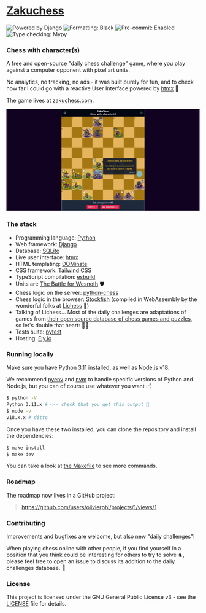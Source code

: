 # [Zakuchess](https://zakuchess.com)

![Powered by Django](https://img.shields.io/badge/Powered_By-Django-green)
![Formatting: Black](https://img.shields.io/badge/Formatting-Black-blue)
![Pre-commit: Enabled](https://img.shields.io/badge/Pre--commit-Enabled-blue)
![Type checking: Mypy](https://img.shields.io/badge/Type--checking-Mypy-blue)


### Chess with character(s)

A free and open-source "daily chess challenge" game, where you play against a computer opponent
with pixel art units.

No analytics, no tracking, no ads - it was built purely for fun, and to check how far I could go with 
a reactive User Interface powered by [htmx](https://htmx.org/) 🙂

The game lives at [zakuchess.com](https://zakuchess.com).

![The starting screen of a new ZakuChess daily challenge](./src/apps/daily_challenge/static/daily_challenge/img/og-image-1200x630.png)

### The stack

 - Programming language: [Python](https://www.python.org/)
 - Web framework: [Django](https://www.djangoproject.com/)
 - Database: [SQLite](https://www.sqlite.org/index.html)
 - Live user interface: [htmx](https://htmx.org/)
 - HTML templating: [DOMinate](https://github.com/Knio/dominate#readme)
 - CSS framework: [Tailwind CSS](https://tailwindcss.com/)
 - TypeScript compilation: [esbuild](https://esbuild.github.io/)
 - Units art: [The Battle for Wesnoth](https://www.wesnoth.org/) :shield:
 - Chess logic on the server: [python-chess](https://python-chess.readthedocs.io/en/latest/)
 - Chess logic in the browser: [Stockfish](https://stockfishchess.org/) 
(compiled in WebAssembly by the wonderful folks at [Lichess](https://github.com/lichess-org) 💙)
 - Talking of Lichess... Most of the daily challenges are adaptations of games from 
    [their open source database of chess games and puzzles](https://database.lichess.org/),
    so let's double that heart: 💙💙
 - Tests suite: [pytest](https://docs.pytest.org/en/latest/)
 - Hosting: [Fly.io](https://fly.io/)

### Running locally

Make sure you have Python 3.11 installed, as well as Node.js v18.

We recommend [pyenv](https://github.com/pyenv/pyenv-installer#readme) and [nvm](https://github.com/nvm-sh/nvm#readme) to handle specific versions of Python and Node.js,
but you can of course use whatever you want :-)

```bash
$ python -V
Python 3.11.x # <-- check that you get this output 🙂
$ node -v
v18.x.x # ditto
```

Once you have these two installed, you can clone the repository and install the dependencies:

```bash
$ make install
$ make dev
```

You can take a look at [the Makefile](./Makefile) to see more commands.

### Roadmap

The roadmap now lives in a GitHub project:  
> https://github.com/users/olivierphi/projects/1/views/1

### Contributing

Improvements and bugfixes are welcome, but also new "daily challenges"!

When playing chess online with other people, if you find yourself in a position that you think 
could be interesting for others to try to solve ♞, please feel free to open an issue to discuss its
addition to the daily challenges database. 🙂

### License

This project is licensed under the GNU General Public License v3 - see the [LICENSE](./LICENSE) file for details.
